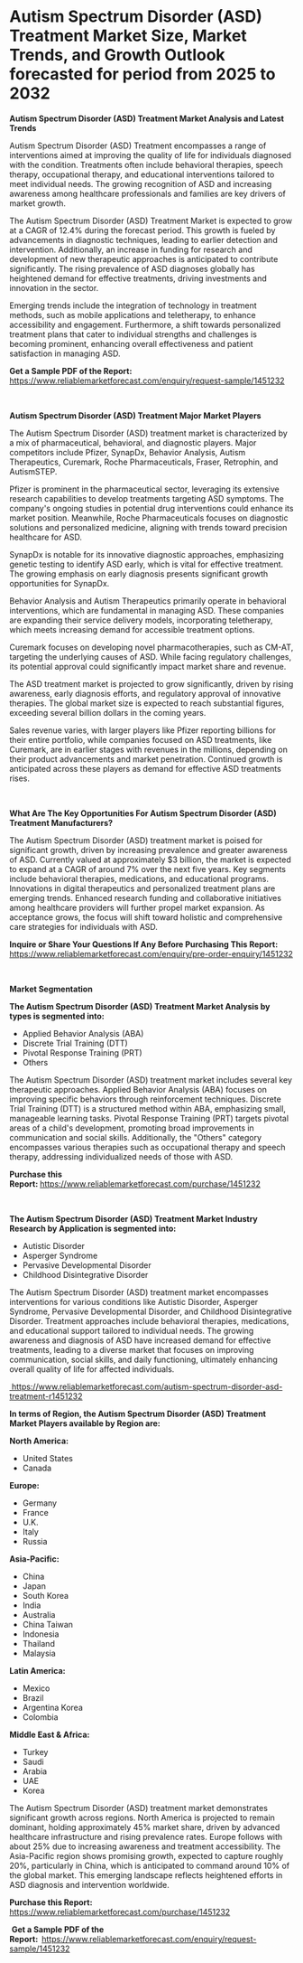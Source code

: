 <p><h1>Autism Spectrum Disorder (ASD) Treatment Market Size, Market Trends, and Growth Outlook forecasted for period from 2025 to 2032</h1></p><p><strong>Autism Spectrum Disorder (ASD) Treatment Market Analysis and Latest Trends</strong></p>
<p><p>Autism Spectrum Disorder (ASD) Treatment encompasses a range of interventions aimed at improving the quality of life for individuals diagnosed with the condition. Treatments often include behavioral therapies, speech therapy, occupational therapy, and educational interventions tailored to meet individual needs. The growing recognition of ASD and increasing awareness among healthcare professionals and families are key drivers of market growth.</p><p>The Autism Spectrum Disorder (ASD) Treatment Market is expected to grow at a CAGR of 12.4% during the forecast period. This growth is fueled by advancements in diagnostic techniques, leading to earlier detection and intervention. Additionally, an increase in funding for research and development of new therapeutic approaches is anticipated to contribute significantly. The rising prevalence of ASD diagnoses globally has heightened demand for effective treatments, driving investments and innovation in the sector. </p><p>Emerging trends include the integration of technology in treatment methods, such as mobile applications and teletherapy, to enhance accessibility and engagement. Furthermore, a shift towards personalized treatment plans that cater to individual strengths and challenges is becoming prominent, enhancing overall effectiveness and patient satisfaction in managing ASD.</p></p>
<p><strong>Get a Sample PDF of the Report:&nbsp;</strong> <a href="https://www.reliablemarketforecast.com/enquiry/request-sample/1451232?utm_campaign=2925&utm_medium=2&utm_source=Github&utm_content=ia&utm_term=13042025&utm_id=autism-spectrum-disorder-asd-treatment">https://www.reliablemarketforecast.com/enquiry/request-sample/1451232</a></p>
<p>&nbsp;</p>
<p><strong>Autism Spectrum Disorder (ASD) Treatment Major Market Players</strong></p>
<p><p>The Autism Spectrum Disorder (ASD) treatment market is characterized by a mix of pharmaceutical, behavioral, and diagnostic players. Major competitors include Pfizer, SynapDx, Behavior Analysis, Autism Therapeutics, Curemark, Roche Pharmaceuticals, Fraser, Retrophin, and AutismSTEP.</p><p>Pfizer is prominent in the pharmaceutical sector, leveraging its extensive research capabilities to develop treatments targeting ASD symptoms. The company's ongoing studies in potential drug interventions could enhance its market position. Meanwhile, Roche Pharmaceuticals focuses on diagnostic solutions and personalized medicine, aligning with trends toward precision healthcare for ASD.</p><p>SynapDx is notable for its innovative diagnostic approaches, emphasizing genetic testing to identify ASD early, which is vital for effective treatment. The growing emphasis on early diagnosis presents significant growth opportunities for SynapDx. </p><p>Behavior Analysis and Autism Therapeutics primarily operate in behavioral interventions, which are fundamental in managing ASD. These companies are expanding their service delivery models, incorporating teletherapy, which meets increasing demand for accessible treatment options.</p><p>Curemark focuses on developing novel pharmacotherapies, such as CM-AT, targeting the underlying causes of ASD. While facing regulatory challenges, its potential approval could significantly impact market share and revenue. </p><p>The ASD treatment market is projected to grow significantly, driven by rising awareness, early diagnosis efforts, and regulatory approval of innovative therapies. The global market size is expected to reach substantial figures, exceeding several billion dollars in the coming years.</p><p>Sales revenue varies, with larger players like Pfizer reporting billions for their entire portfolio, while companies focused on ASD treatments, like Curemark, are in earlier stages with revenues in the millions, depending on their product advancements and market penetration. Continued growth is anticipated across these players as demand for effective ASD treatments rises.</p></p>
<p>&nbsp;</p>
<p><strong>What Are The Key Opportunities For Autism Spectrum Disorder (ASD) Treatment Manufacturers?</strong></p>
<p><p>The Autism Spectrum Disorder (ASD) treatment market is poised for significant growth, driven by increasing prevalence and greater awareness of ASD. Currently valued at approximately $3 billion, the market is expected to expand at a CAGR of around 7% over the next five years. Key segments include behavioral therapies, medications, and educational programs. Innovations in digital therapeutics and personalized treatment plans are emerging trends. Enhanced research funding and collaborative initiatives among healthcare providers will further propel market expansion. As acceptance grows, the focus will shift toward holistic and comprehensive care strategies for individuals with ASD.</p></p>
<p><strong>Inquire or Share Your Questions If Any Before Purchasing This Report:</strong> <a href="https://www.reliablemarketforecast.com/enquiry/pre-order-enquiry/1451232?utm_campaign=2925&utm_medium=2&utm_source=Github&utm_content=ia&utm_term=13042025&utm_id=autism-spectrum-disorder-asd-treatment">https://www.reliablemarketforecast.com/enquiry/pre-order-enquiry/1451232</a></p>
<p>&nbsp;</p>
<p><strong>Market Segmentation</strong></p>
<p><strong>The Autism Spectrum Disorder (ASD) Treatment Market Analysis by types is segmented into:</strong></p>
<p><ul><li>Applied Behavior Analysis (ABA)</li><li>Discrete Trial Training (DTT)</li><li>Pivotal Response Training (PRT)</li><li>Others</li></ul></p>
<p><p>The Autism Spectrum Disorder (ASD) treatment market includes several key therapeutic approaches. Applied Behavior Analysis (ABA) focuses on improving specific behaviors through reinforcement techniques. Discrete Trial Training (DTT) is a structured method within ABA, emphasizing small, manageable learning tasks. Pivotal Response Training (PRT) targets pivotal areas of a child's development, promoting broad improvements in communication and social skills. Additionally, the "Others" category encompasses various therapies such as occupational therapy and speech therapy, addressing individualized needs of those with ASD.</p></p>
<p><strong>Purchase this Report:&nbsp;</strong><a href="https://www.reliablemarketforecast.com/purchase/1451232?utm_campaign=2925&utm_medium=2&utm_source=Github&utm_content=ia&utm_term=13042025&utm_id=autism-spectrum-disorder-asd-treatment">https://www.reliablemarketforecast.com/purchase/1451232</a></p>
<p>&nbsp;</p>
<p><strong>The Autism Spectrum Disorder (ASD) Treatment Market Industry Research by Application is segmented into:</strong></p>
<p><ul><li>Autistic Disorder</li><li>Asperger Syndrome</li><li>Pervasive Developmental Disorder</li><li>Childhood Disintegrative Disorder</li></ul></p>
<p><p>The Autism Spectrum Disorder (ASD) treatment market encompasses interventions for various conditions like Autistic Disorder, Asperger Syndrome, Pervasive Developmental Disorder, and Childhood Disintegrative Disorder. Treatment approaches include behavioral therapies, medications, and educational support tailored to individual needs. The growing awareness and diagnosis of ASD have increased demand for effective treatments, leading to a diverse market that focuses on improving communication, social skills, and daily functioning, ultimately enhancing overall quality of life for affected individuals.</p></p>
<p><a href="https://www.reliablemarketforecast.com/autism-spectrum-disorder-asd-treatment-r1451232?utm_campaign=2925&utm_medium=2&utm_source=Github&utm_content=ia&utm_term=13042025&utm_id=autism-spectrum-disorder-asd-treatment">&nbsp;https://www.reliablemarketforecast.com/autism-spectrum-disorder-asd-treatment-r1451232</a></p>
<p><strong>In terms of Region, the Autism Spectrum Disorder (ASD) Treatment Market Players available by Region are:</strong></p>
<p>
    <p> <strong> North America: </strong>
        <ul>
            <li>United States</li>
            <li>Canada</li>
        </ul>
        </p> 
    <p> <strong> Europe: </strong>
        <ul>
            <li>Germany</li>
            <li>France</li>
            <li>U.K.</li>
            <li>Italy</li>
            <li>Russia</li>
        </ul>
        </p> 
    <p> <strong> Asia-Pacific: </strong>
        <ul>
            <li>China</li>
            <li>Japan</li>
            <li>South Korea</li>
            <li>India</li>
            <li>Australia</li>
            <li>China Taiwan</li>
            <li>Indonesia</li>
            <li>Thailand</li>
            <li>Malaysia</li>
        </ul>
        </p> 
    <p> <strong> Latin America: </strong>
        <ul>
            <li>Mexico</li>
            <li>Brazil</li>
            <li>Argentina Korea</li>
            <li>Colombia</li>
        </ul>
        </p> 
    <p> <strong> Middle East & Africa: </strong>
        <ul>
            <li>Turkey</li>
            <li>Saudi</li>
            <li>Arabia</li>
            <li>UAE</li>
            <li>Korea</li>
        </ul>
    </p>
    </p>
<p><p>The Autism Spectrum Disorder (ASD) treatment market demonstrates significant growth across regions. North America is projected to remain dominant, holding approximately 45% market share, driven by advanced healthcare infrastructure and rising prevalence rates. Europe follows with about 25% due to increasing awareness and treatment accessibility. The Asia-Pacific region shows promising growth, expected to capture roughly 20%, particularly in China, which is anticipated to command around 10% of the global market. This emerging landscape reflects heightened efforts in ASD diagnosis and intervention worldwide.</p></p>
<p><strong>Purchase this Report: </strong><a href="https://www.reliablemarketforecast.com/purchase/1451232?utm_campaign=2925&utm_medium=2&utm_source=Github&utm_content=ia&utm_term=13042025&utm_id=autism-spectrum-disorder-asd-treatment">https://www.reliablemarketforecast.com/purchase/1451232</a></p>
<p>&nbsp;<strong>Get a Sample PDF of the Report:&nbsp;&nbsp;</strong><a href="https://www.reliablemarketforecast.com/enquiry/request-sample/1451232?utm_campaign=2925&utm_medium=2&utm_source=Github&utm_content=ia&utm_term=13042025&utm_id=autism-spectrum-disorder-asd-treatment">https://www.reliablemarketforecast.com/enquiry/request-sample/1451232</a></p>
<p><strong></strong></p>
<p><p></p><p></p><p></p></p>